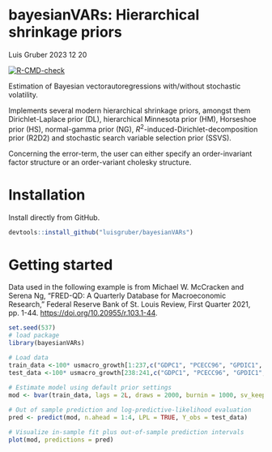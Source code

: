 bayesianVARs: Hierarchical shrinkage priors
================
Luis Gruber
2023 12 20

<!-- badges: start -->

[![R-CMD-check](https://github.com/luisgruber/bayesianVARs/actions/workflows/R-CMD-check.yaml/badge.svg)](https://github.com/luisgruber/bayesianVARs/actions/workflows/R-CMD-check.yaml)
<!-- badges: end -->

Estimation of Bayesian vectorautoregressions with/without stochastic
volatility.

Implements several modern hierarchical shrinkage priors, amongst them
Dirichlet-Laplace prior (DL), hierarchical Minnesota prior (HM),
Horseshoe prior (HS), normal-gamma prior (NG),
$R^2$-induced-Dirichlet-decomposition prior (R2D2) and stochastic search
variable selection prior (SSVS).

Concerning the error-term, the user can either specify an
order-invariant factor structure or an order-variant cholesky structure.

# Installation

Install directly from GitHub.

``` r
devtools::install_github("luisgruber/bayesianVARs")
```

# Getting started

Data used in the following example is from Michael W. McCracken and
Serena Ng, “FRED-QD: A Quarterly Database for Macroeconomic Research,”
Federal Reserve Bank of St. Louis Review, First Quarter 2021, pp. 1-44.
<https://doi.org/10.20955/r.103.1-44>.

``` r
set.seed(537)
# load package
library(bayesianVARs)

# Load data
train_data <-100* usmacro_growth[1:237,c("GDPC1", "PCECC96", "GPDIC1", "AWHMAN", "GDPCTPI", "CES2000000008x", "FEDFUNDS", "GS10", "EXUSUKx", "S&P 500")]
test_data <-100* usmacro_growth[238:241,c("GDPC1", "PCECC96", "GPDIC1", "AWHMAN", "GDPCTPI", "CES2000000008x", "FEDFUNDS", "GS10", "EXUSUKx", "S&P 500")]
                                   
# Estimate model using default prior settings
mod <- bvar(train_data, lags = 2L, draws = 2000, burnin = 1000, sv_keep = "all")

# Out of sample prediction and log-predictive-likelihood evaluation
pred <- predict(mod, n.ahead = 1:4, LPL = TRUE, Y_obs = test_data)

# Visualize in-sample fit plus out-of-sample prediction intervals
plot(mod, predictions = pred)
```
